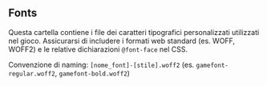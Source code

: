 ## Fonts

Questa cartella contiene i file dei caratteri tipografici personalizzati utilizzati nel gioco.
Assicurarsi di includere i formati web standard (es. WOFF, WOFF2) e le relative dichiarazioni `@font-face` nel CSS.

Convenzione di naming: `[nome_font]-[stile].woff2` (es. `gamefont-regular.woff2`, `gamefont-bold.woff2`)
